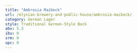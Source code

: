 ```yaml
---
title: "Ambrosia Maibock"
url: /elysian-brewery-and-public-house/ambrosia-maibock/
category: German Lager
style: Traditional German-Style Bock
abv: 5.3
ibu: 0
srm: 0
upc: 0
---
```


